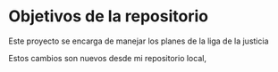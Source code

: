 # Objetivos de la repositorio

Este proyecto se encarga de manejar los planes de la liga de la justicia


Estos cambios son nuevos desde mi repositorio local,

